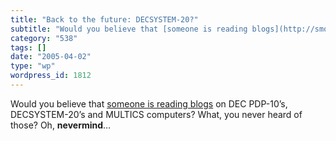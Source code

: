 ```yaml
---
title: "Back to the future: DECSYSTEM-20?"
subtitle: "Would you believe that [someone is reading blogs](http://smokey.rhs.com/web/blog/PowerOfTheSchwartz...."
category: "538"
tags: []
date: "2005-04-02"
type: "wp"
wordpress_id: 1812
---
```

Would you believe that [someone is reading blogs](http://smokey.rhs.com/web/blog/PowerOfTheSchwartz.nsf/plinks/RSCZ-6B2KN2) on DEC PDP-10’s, DECSYSTEM-20’s and MULTICS computers? What, you never heard of those? Oh, **nevermind**…